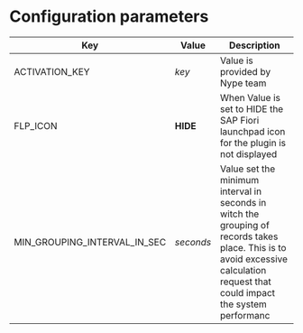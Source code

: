 # Configuration parameters

| Key                          | Value     | Description                                                                                                                                                                    |
|------------------------------|-----------|------------------------------------------------------------------------------|
| ACTIVATION_KEY               | *key*     | Value is provided by Nype team         |
| FLP_ICON                     | **HIDE**      | When Value is set to HIDE the SAP Fiori launchpad icon for the plugin is not displayed         |
| MIN_GROUPING_INTERVAL_IN_SEC | *seconds* | Value set the minimum interval in seconds in witch the grouping of records takes place. This is to avoid excessive calculation request that could impact the system performanc |
